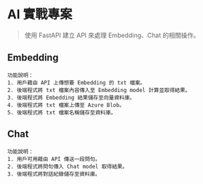 # AI 實戰專案

> 使用 FastAPI 建立 API 來處理 Embedding、Chat 的相關操作。

## Embedding
    功能說明：
    1. 用戶藉由 API 上傳想要 Embedding 的 txt 檔案。
    2. 後端程式將 txt 檔案內容傳入至 Embedding model 計算並取得結果。
    3. 後端程式將 Embedding 結果儲存至向量資料庫。
    4. 後端程式將 txt 檔案上傳至 Azure Blob。
    5. 後端程式將 txt 檔案名稱儲存至資料庫。

## Chat
    功能說明：
    1. 用戶可用藉由 API 傳送一段問句。
    2. 後端程式將問句傳入 Chat model 取得結果。
    3. 後端程式將對話紀錄儲存至資料庫。